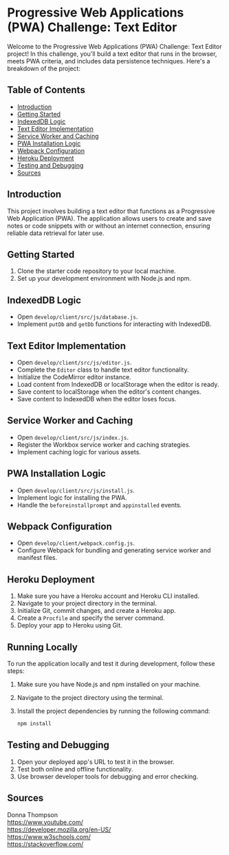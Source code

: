 # Progressive Web Applications (PWA) Challenge: Text Editor

Welcome to the Progressive Web Applications (PWA) Challenge: Text Editor project! In this challenge, you'll build a text editor that runs in the browser, meets PWA criteria, and includes data persistence techniques. Here's a breakdown of the project:

## Table of Contents

- [Introduction](#introduction)
- [Getting Started](#getting-started)
- [IndexedDB Logic](#indexeddb-logic)
- [Text Editor Implementation](#text-editor-implementation)
- [Service Worker and Caching](#service-worker-and-caching)
- [PWA Installation Logic](#pwa-installation-logic)
- [Webpack Configuration](#webpack-configuration)
- [Heroku Deployment](#heroku-deployment)
- [Testing and Debugging](#testing-and-debugging)
- [Sources](#sources)

## Introduction

This project involves building a text editor that functions as a Progressive Web Application (PWA). The application allows users to create and save notes or code snippets with or without an internet connection, ensuring reliable data retrieval for later use.

## Getting Started

1. Clone the starter code repository to your local machine.
2. Set up your development environment with Node.js and npm.

## IndexedDB Logic

- Open `develop/client/src/js/database.js`.
- Implement `putDb` and `getDb` functions for interacting with IndexedDB.

## Text Editor Implementation

- Open `develop/client/src/js/editor.js`.
- Complete the `Editor` class to handle text editor functionality.
- Initialize the CodeMirror editor instance.
- Load content from IndexedDB or localStorage when the editor is ready.
- Save content to localStorage when the editor's content changes.
- Save content to IndexedDB when the editor loses focus.

## Service Worker and Caching

- Open `develop/client/src/js/index.js`.
- Register the Workbox service worker and caching strategies.
- Implement caching logic for various assets.

## PWA Installation Logic

- Open `develop/client/src/js/install.js`.
- Implement logic for installing the PWA.
- Handle the `beforeinstallprompt` and `appinstalled` events.

## Webpack Configuration

- Open `develop/client/webpack.config.js`.
- Configure Webpack for bundling and generating service worker and manifest files.

## Heroku Deployment

1. Make sure you have a Heroku account and Heroku CLI installed.
2. Navigate to your project directory in the terminal.
3. Initialize Git, commit changes, and create a Heroku app.
4. Create a `Procfile` and specify the server command.
5. Deploy your app to Heroku using Git.

## Running Locally

To run the application locally and test it during development, follow these steps:

1. Make sure you have Node.js and npm installed on your machine.

2. Navigate to the project directory using the terminal.

3. Install the project dependencies by running the following command:
   ```bash
   npm install
   ```

## Testing and Debugging

1. Open your deployed app's URL to test it in the browser.
2. Test both online and offline functionality.
3. Use browser developer tools for debugging and error checking.

## Sources

Donna Thompson <br/>
https://www.youtube.com/ <br/>
https://developer.mozilla.org/en-US/ <br/>
https://www.w3schools.com/ <br/>
https://stackoverflow.com/
